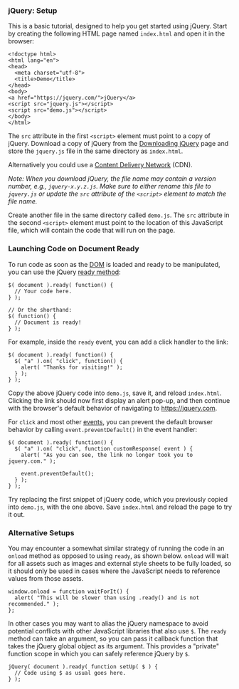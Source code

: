 <script>{
	"title": "How To Setup jQuery",
	"level": "beginner"
}</script>

### jQuery: Setup

This is a basic tutorial, designed to help you get started using jQuery. Start by creating the following HTML page named `index.html` and open it in the browser:

```
<!doctype html>
<html lang="en">
<head>
  <meta charset="utf-8">
  <title>Demo</title>
</head>
<body>
<a href="https://jquery.com/">jQuery</a>
<script src="jquery.js"></script>
<script src="demo.js"></script>
</body>
</html>
```

The `src` attribute in the first `<script>` element must point to a copy of jQuery. Download a copy of jQuery from the [Downloading jQuery](http://jquery.com/download/) page and store the `jquery.js` file in the same directory as `index.html`.

Alternatively you could use a [Content Delivery Network](https://code.jquery.com/) (CDN).

*Note: When you download jQuery, the file name may contain a version number, e.g., `jquery-x.y.z.js`. Make sure to either rename this file to `jquery.js` or update the `src` attribute of the `<script>` element to match the file name.*

Create another file in the same directory called `demo.js`. The `src` attribute in the second `<script>` element must point to the location of this JavaScript file, which will contain the code that will run on the page.

### Launching Code on Document Ready

To run code as soon as the [DOM](https://developer.mozilla.org/en-US/docs/Web/API/Document_Object_Model/Introduction) is loaded and ready to be manipulated, you can use the jQuery [ready method](http://api.jquery.com/ready/):

```
$( document ).ready( function() {
  // Your code here.
} );

// Or the shorthand:
$( function() {
  // Document is ready!
} );
```

For example, inside the `ready` event, you can add a click handler to the link:

```
$( document ).ready( function() {
  $( "a" ).on( "click", function() {
    alert( "Thanks for visiting!" );
  } );
} );
```

Copy the above jQuery code into `demo.js`, save it, and reload `index.html`. Clicking the link should now first display an alert pop-up, and then continue with the browser's default behavior of navigating to https://jquery.com.

For `click` and most other [events](http://api.jquery.com/category/events/), you can prevent the default browser behavior by calling `event.preventDefault()` in the event handler:

```
$( document ).ready( function() {
  $( "a" ).on( "click", function customResponse( event ) {
    alert( "As you can see, the link no longer took you to jquery.com." );

    event.preventDefault();
  } );
} );
```

Try replacing the first snippet of jQuery code, which you previously copied into `demo.js`, with the one above. Save `index.html` and reload the page to try it out.

### Alternative Setups

You may encounter a somewhat similar strategy of running the code in an `onload` method as opposed to using `ready`, as shown below. `onload` will wait for all assets such as images and external style sheets to be fully loaded, so it should only be used in cases where the JavaScript needs to reference values from those assets.

```
window.onload = function waitForIt() {
  alert( "This will be slower than using .ready() and is not recommended." );
};
```

In other cases you may want to alias the jQuery namespace to avoid potential conflicts with other JavaScript libraries that also use `$`. The `ready` method can take an argument, so you can pass it callback function that takes the jQuery global object as its argument. This provides a "private" function scope in which you can safely reference jQuery by `$`.

```
jQuery( document ).ready( function setUp( $ ) {
  // Code using $ as usual goes here.
} );
```
